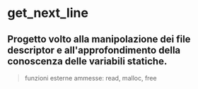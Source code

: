 # get_next_line

## Progetto volto alla manipolazione dei file descriptor e all'approfondimento della conoscenza delle variabili statiche.

> funzioni esterne ammesse: read, malloc, free
